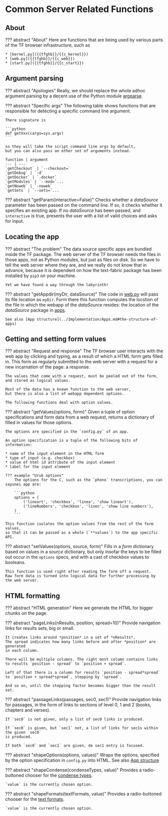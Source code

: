 # Common Server Related Functions

## About

??? abstract "About"
    Here are functions that are being used by various parts of the
    TF browser infrastructure, such as 

    * [kernel.py]({{tfghb}}/{{c_kernel}})
    * [web.py]({{tfghb}}/{{c_web}})
    * [start.py]({{tfghb}}/{{c_start}})

## Argument parsing

??? abstract "Apologies"
    Really, we should replace the whole adhoc argument parsing by a decent use
    of the Python module
    [argparse]({{python}}/library/argparse.html#module-argparse). 

??? abstract "Specific args"
    The following table shows functions that are responsible for
    detecting a specific command line argument.

    There signature is

    ```python
    def getXxx(cargs=sys.argv)
    ```

    so they will take the script command line args by default,
    but you can also pass an other set of arguments instead.

    function | argument
    --- | ---
    `getCheckout` | `--checkout=`
    `getDebug` | `-d`
    `getDocker` | `-docker`
    `getModules` | `--mod=`...
    `getNoweb` | `-noweb`
    `getSets` | `--sets=`...


??? abstract "getParam(interactive=False)"
    Checks whether a *dataSource* parameter has been passed on the command line.
    If so, it checks whether it specifies an existing app.
    If no *dataSource* has been passed, and `interactive` is true,
    presents the user with a list of valid choices and asks for input.

## Locating the app

??? abstract "The problem"
    The data source specific apps are bundled inside the TF package.
    The web server of the TF browser needs the files in those apps,
    not as Python modules, but just as files on disk.
    So we have to tell the web server where they are, and we really do not know that
    in advance, because it is dependent on how the text-fabric package has been
    installed by `pip3` on your machine.

    Yet we have found a way through the labyrinth!

??? abstract "getAppdir(myDir, dataSource)"
    The code in
    [web.py]({{tfghb}}/{{c_web}})
    will pass its file location as `myDir`.
    Form there this function computes the locstion of the file in which
    the webapp of the *dataSource* resides: the location of the
    *dataSource* package in
    [apps]({{tfght}}/{{b_apps}}).

    See also [App structure](../Implementation/Apps.md#the-structure-of-apps)

## Getting and setting form values

??? abstract "Request and response"
    The TF browser user interacts with the web app by clicking and typing,
    as a result of which a HTML form gets filled in.
    This form as regularly submitted to the web server with a request
    for a new incarnation of the page: a response.

    The values that come with a request, must be peeled out of the form,
    and stored as logical values.

    Most of the data has a known function to the web server,
    but there is also a list of webapp dependent options.

    The following functions deal with option values.

??? abstract "getValues(options, form)"
    Given a tuple of option specifications and form data from a web request,
    returns a dictionary of filled in values for those options.

    The options are specified in the `config.py` of an app.

    An option specification is a tuple of the following bits of information:

    * name of the input element in the HTML form
    * type of input (e.g. checkbox)
    * value of html id attribute of the input element
    * label for the input element

    ??? example "Uruk options"
        The options for the C, such as the `phono` transcriptions, you can sayunei app are:

        ```python
        options = (
            ('lineart', 'checkbox', 'linea', 'show lineart'),
            ('lineNumbers', 'checkbox', 'linen', 'show line numbers'),
        )
        ```

    This function isolates the option values from the rest of the form values,
    so that it can be passed as a whole (`**values`) to the app specific API.

??? abstract "setValues(options, source, form)"
    Fills in a *form* dictionary based on values in a *source* dictionary,
    but only insofar the keys to be filled out occur in the `options` specs,
    and with a cast of checkbox values to booleans. 

    This function is used right after reading the form off a request.
    Raw form data is turned into logical data for further processing by the web server.

## HTML formatting

??? abstract "HTML generation"
    Here we generate the HTML for bigger chunks on the page.

??? abstract "pageLinks(nResults, position, spread=10)"
    Provide navigation links for results sets, big or small.

    It creates links around *position* in a set of *nResults*.
    The spread indicates how many links before and after *position* are generated
    in each column.

    There will be multiple columns. The right most column contains links
    to results `position - spread` to `position + spread`.

    Left of that there is a column for results `position - spread*spread`
    to `position + spread*spread`, stepping by `spread`.

    And so on, until the stepping factor becomes bigger than the result set.

??? abstract "passageLinks(passages, sec0, sec1)"
    Provide navigation links for passages,
    in the form of links to sections of level 0, 1 and 2 (books, chapters and verses).
    
    If `sec0` is not given, only a list of sec0 links is produced.

    If `sec0` is given, but `sec1` not, a list of links for sec1s within the given `sec0`
    is produced.
    
    If both `sec0` and `sec1` are given, de sec1 entry is focused. 

??? abstract "shapeOptions(options, values)"
    Wraps the options, specified by the option specification in `config.py`
    into HTML.
    See also [App structure](../Implementation/Apps.md#the-structure-of-apps)

??? abstract "shapeCondense(condenseTypes, value)"
    Provides a radio-buttoned chooser for the
    [condense types](../Kernel/#data-service-api).

    `value` is the currently chosen option.

??? abstract "shapeFormats(textFormats, value)"
    Provides a radio-buttoned chooser for the
    [text formats](../Kernel/#data-service-api).

    `value` is the currently chosen option.

